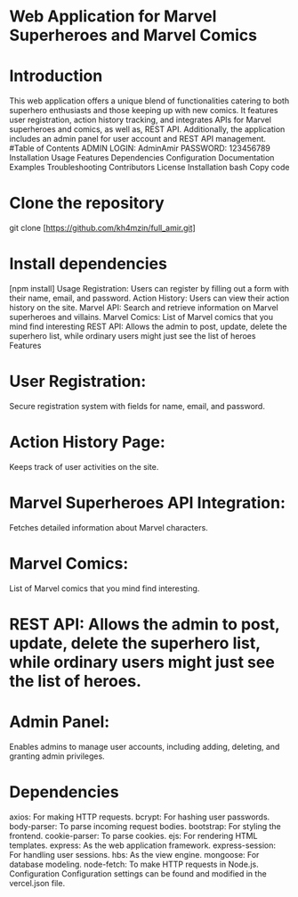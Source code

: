 # Web Application for Marvel Superheroes and Marvel Comics
# Introduction
This web application offers a unique blend of functionalities catering to both superhero enthusiasts and those keeping up with new comics. It features user registration, action history tracking, and integrates APIs for Marvel superheroes and comics, as well as, REST API. Additionally, the application includes an admin panel for user account and REST API management.
#Table of Contents
ADMIN LOGIN: AdminAmir PASSWORD: 123456789
Installation
Usage
Features
Dependencies
Configuration
Documentation
Examples
Troubleshooting
Contributors
License
Installation
bash
Copy code
# Clone the repository
git clone [https://github.com/kh4mzin/full_amir.git]

# Install dependencies
[npm install]
Usage
Registration: Users can register by filling out a form with their name, email, and password.
Action History: Users can view their action history on the site.
Marvel API: Search and retrieve information on Marvel superheroes and villains.
Marvel Comics: List of Marvel comics that you mind find interesting
REST API: Allows the admin to post, update, delete the superhero list, while ordinary users might just see the list of heroes 
Features
# User Registration: 
Secure registration system with fields for name, email, and password.
# Action History Page:
Keeps track of user activities on the site.
# Marvel Superheroes API Integration: 
Fetches detailed information about Marvel characters.
# Marvel Comics:
List of Marvel comics that you mind find interesting.
# REST API: Allows the admin to post, update, delete the superhero list, while ordinary users might just see the list of heroes.
# Admin Panel:
Enables admins to manage user accounts, including adding, deleting, and granting admin privileges.
# Dependencies
axios: For making HTTP requests.
bcrypt: For hashing user passwords.
body-parser: To parse incoming request bodies.
bootstrap: For styling the frontend.
cookie-parser: To parse cookies.
ejs: For rendering HTML templates.
express: As the web application framework.
express-session: For handling user sessions.
hbs: As the view engine.
mongoose: For database modeling.
node-fetch: To make HTTP requests in Node.js.
Configuration
Configuration settings can be found and modified in the vercel.json file.

